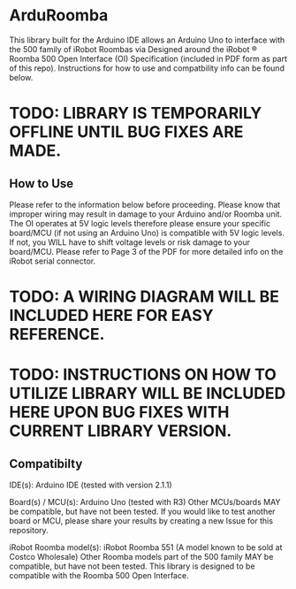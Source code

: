 # ArduRoomba
This library built for the Arduino IDE allows an Arduino Uno to interface with the 500 family of iRobot Roombas via 
Designed around the iRobot ® Roomba 500 Open Interface (OI) Specification (included in PDF form as part of this repo).
Instructions for how to use and compatbility info can be found below.

# TODO: LIBRARY IS TEMPORARILY OFFLINE UNTIL BUG FIXES ARE MADE.

## How to Use
Please refer to the information below before proceeding. Please know that improper wiring may result in damage to your Arduino and/or Roomba unit.
The OI operates at 5V logic levels therefore please ensure your specific board/MCU (if not using an Arduino Uno) is compatible with 5V logic levels.
If not, you WILL have to shift voltage levels or risk damage to your board/MCU. Please refer to Page 3 of the PDF for more detailed info on the iRobot serial connector.

# TODO: A WIRING DIAGRAM WILL BE INCLUDED HERE FOR EASY REFERENCE.
# TODO: INSTRUCTIONS ON HOW TO UTILIZE LIBRARY WILL BE INCLUDED HERE UPON BUG FIXES WITH CURRENT LIBRARY VERSION.

## Compatibilty
IDE(s):
Arduino IDE (tested with version 2.1.1)

Board(s) / MCU(s):
Arduino Uno (tested with R3)
Other MCUs/boards MAY be compatible, but have not been tested. If you would like to test another board or MCU, please share your results by creating a new Issue for this repository.

iRobot Roomba model(s):
iRobot Roomba 551 (A model known to be sold at Costco Wholesale)
Other Roomba models part of the 500 family MAY be compatible, but have not been tested. This library is designed to be compatible with the Roomba 500 Open Interface.
